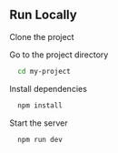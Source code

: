 
## Run Locally

Clone the project


Go to the project directory

```bash
  cd my-project
```

Install dependencies

```bash
  npm install
```

Start the server

```bash
  npm run dev
```
